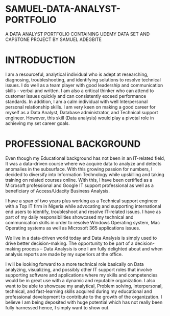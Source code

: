 # SAMUEL-DATA-ANALYST-PORTFOLIO
A DATA ANALYST PORTFOLIO CONTAINING UDEMY DATA SET AND CAPSTONE PROJECT BY SAMUEL ADEGBITE

# INTRODUCTION

I am a resourceful, analytical individual who is adept at researching, diagnosing, troubleshooting, and identifying solutions to resolve technical issues. I do well as a team player with good leadership and communication skills - verbal and written. I am also a critical thinker who can attend to customer issues quickly and can consistently exceed performance standards. In addition, I am a calm individual with well Interpersonal personal relationship skills. I am very keen on making a good career for myself as a Data Analyst, Database administrator, and Technical support engineer. However, this skill (Data analysis) would play a pivotal role in achieving my set career goals.

# PROFESSIONAL BACKGROUND
Even though my Educational background has not been in an IT-related field, It was a data-driven course where we acquire data to analyze and detects anomalies in the subsurface. With this growing passion for numbers, I decided to diversify into Information Technology while upskilling and taking training on related courses online. With this, I have been certified as a Microsoft professional and Google IT support professional as well as a beneficiary of Access/Udacity Business Analysis.

I have a span of two years plus working as a Technical support engineer with a Top IT firm in Nigeria while advocating and supporting international end users to identify, troubleshoot and resolve IT-related issues. I have as part of my daily responsibilities showcased my technical and communication skills in order to resolve Windows Operating system, Mac Operating systems as well as Microsoft 365 applications issues.

We live in a data-driven world today and Data Analysis is simply used to drive better decision-making. The opportunity to be part of a decision-making process – Data Analysis is one I am fully delighted about and when analysis reports are made by my superiors at the office.

I will be looking forward to a more technical role basically on Data analyzing, visualizing, and possibly other IT support roles that involve supporting software and applications where my skills and competencies would be in great use with a dynamic and reputable organization. I also want to be able to showcase my analytical, Problem solving, Interpersonal, technical, and fast-learning skills acquired during my educational and professional development to contribute to the growth of the organization. I believe I am being deposited with huge potential which has not really been fully harnessed hence, I simply want to show out.

# 

